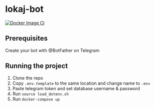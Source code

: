 # lokaj-bot
[![Docker Image CI](https://github.com/mchelpa/lokaj-bot/actions/workflows/docker-image.yml/badge.svg?branch=main)](https://github.com/mchelpa/lokaj-bot/actions/workflows/docker-image.yml)
## Prerequisites
Create your bot with @BotFather on Telegram

## Running the project
1. Clone the repo
2. Copy `.env.template` to the same location and change name to `.env`
3. Paste telegram token and set database username & password
4. Run `source load_dotenv.sh`
5. Run `docker-compose up`
